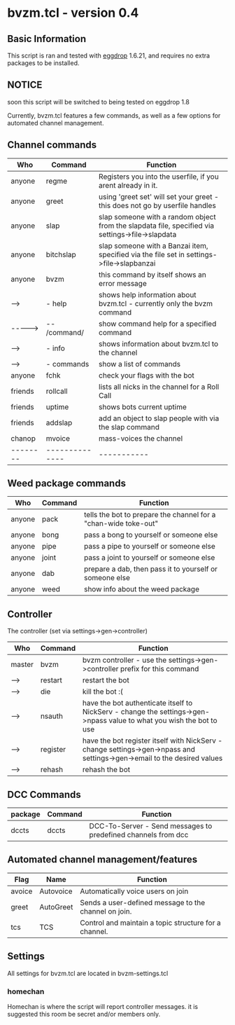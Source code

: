 # bvzm.tcl \- version 0.4

## Basic Information
This script is ran and tested with [eggdrop](http://eggheads.org) 1.6.21, and requires
no extra packages to be installed.

## NOTICE
soon this script will be switched to being tested on eggdrop 1.8

Currently, bvzm.tcl features a few commands, as well as a few options for automated channel management.

## Channel commands
Who     | Command      | Function
--------|--------------|----------
anyone  | regme        | Registers you into the userfile, if you arent already in it.
anyone  | greet        | using 'greet set' will set your greet - this does not go by userfile handles
anyone  | slap         | slap someone with a random object from the slapdata file, specified via settings->file->slapdata
anyone  | bitchslap    | slap someone with a Banzai item, specified via the file set in settings->file->slapbanzai
anyone  | bvzm         | this command by itself shows an error message
 -->    | - help       | shows help information about bvzm.tcl - currently only the bvzm command
 -----> | -- /command/ | show command help for a specified command
 -->    | - info       | shows information about bvzm.tcl to the channel
 -->    | - commands   | show a list of commands
anyone  | fchk         | check your flags with the bot
friends | rollcall     | lists all nicks in the channel for a Roll Call
friends | uptime       | shows bots current uptime
friends | addslap      | add an object to slap people with via the slap command
chanop  | mvoice       | mass-voices the channel
--------|--------------|-----------

## Weed package commands
Who     | Command    | Function
--------|------------|----------
anyone  | pack       | tells the bot to prepare the channel for a "chan-wide toke-out"
anyone  | bong       | pass a bong to yourself or someone else
anyone  | pipe       | pass a pipe to yourself or someone else
anyone  | joint      | pass a joint to yourself or someone else
anyone  | dab        | prepare a dab, then pass it to yourself or someone else
anyone  | weed       | show info about the weed package

## Controller
The controller (set via settings->gen->controller)

Who     | Command    | Function
--------|------------|-------------
master  | bvzm       | bvzm controller - use the settings->gen->controller prefix for this command
-->     | restart    | restart the bot
-->     | die        | kill the bot :(
-->     | nsauth     | have the bot authenticate itself to NickServ - change the settings->gen->npass value to what you wish the bot to use
-->     | register   | have the bot register itself with NickServ - change settings->gen->npass and settings->gen->email to the desired values
-->     | rehash     | rehash the bot

## DCC Commands
package  | Command   | Function
---------|-----------|---------
dccts    | dccts     | DCC-To-Server - Send messages to predefined channels from dcc

## Automated channel management/features
Flag    | Name         | Function
--------|--------------|----------
avoice  | Autovoice    | Automatically voice users on join
greet   | AutoGreet    | Sends a user-defined message to the channel on join.
tcs     | TCS          | Control and maintain a topic structure for a channel.

## Settings
All settings for bvzm.tcl are located in bvzm-settings.tcl
### homechan
Homechan is where the script will report controller messages. it is suggested this room be secret and/or members only.
